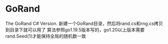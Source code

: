 # GoRand
The GoRand C# Version.
新建一个GoRand目录，然后将rand.cs和rng.cs拷贝到目录下就可以用了
算法参照go1.19.5版本写的，go1.20以上版本需要rand.Seed(1)才能保持全局的随机数一致
